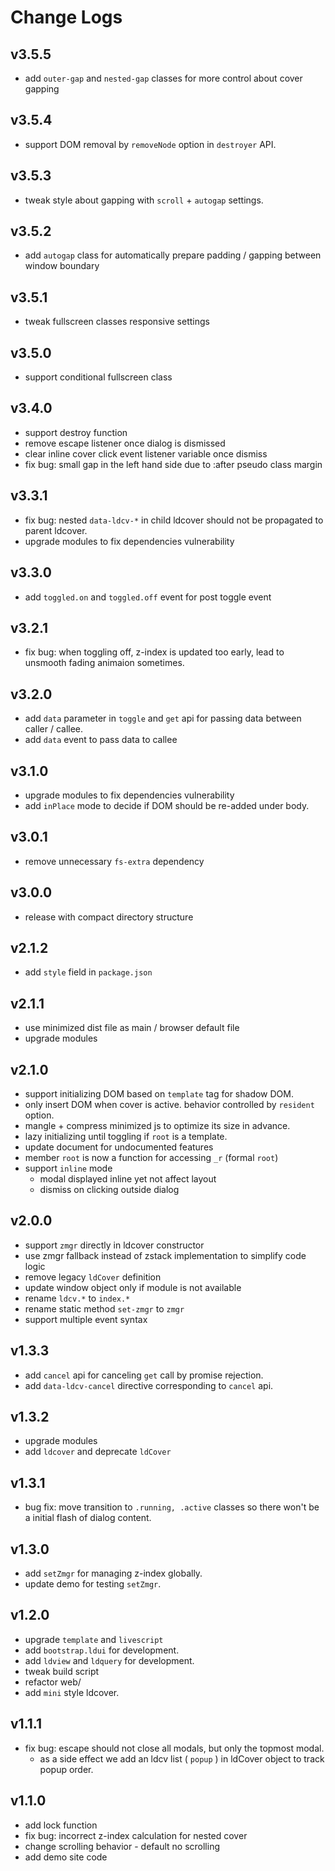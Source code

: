 # Change Logs

## v3.5.5

 - add `outer-gap` and `nested-gap` classes for more control about cover gapping


## v3.5.4

 - support DOM removal by `removeNode` option in  `destroyer` API.


## v3.5.3

 - tweak style about gapping with `scroll` + `autogap` settings.
 

## v3.5.2

 - add `autogap` class for automatically prepare padding / gapping between window boundary


## v3.5.1

 - tweak fullscreen classes responsive settings


## v3.5.0

 - support conditional fullscreen class


## v3.4.0

 - support destroy function
 - remove escape listener once dialog is dismissed
 - clear inline cover click event listener variable once dismiss
 - fix bug: small gap in the left hand side due to :after pseudo class margin


## v3.3.1

 - fix bug: nested `data-ldcv-*` in child ldcover should not be propagated to parent ldcover.
 - upgrade modules to fix dependencies vulnerability


## v3.3.0

 - add `toggled.on` and `toggled.off` event for post toggle event


## v3.2.1

 - fix bug: when toggling off, z-index is updated too early, lead to unsmooth fading animaion sometimes.


## v3.2.0

 - add `data` parameter in `toggle` and `get` api for passing data between caller / callee.
 - add `data` event to pass data to callee


## v3.1.0

 - upgrade modules to fix dependencies vulnerability
 - add `inPlace` mode to decide if DOM should be re-added under body.


## v3.0.1

 - remove unnecessary `fs-extra` dependency


## v3.0.0

 - release with compact directory structure


## v2.1.2

 - add `style` field in `package.json`


## v2.1.1

 - use minimized dist file as main / browser default file
 - upgrade modules


## v2.1.0

 - support initializing DOM based on `template` tag for shadow DOM.
 - only insert DOM when cover is active. behavior controlled by `resident` option.
 - mangle + compress minimized js to optimize its size in advance.
 - lazy initializing until toggling if `root` is a template.
 - update document for undocumented features
 - member `root` is now a function for accessing `_r` (formal `root`)
 - support `inline` mode
   - modal displayed inline yet not affect layout
   - dismiss on clicking outside dialog


## v2.0.0

 - support `zmgr` directly in ldcover constructor
 - use zmgr fallback instead of zstack implementation to simplify code logic
 - remove legacy `ldCover` definition
 - update window object only if module is not available
 - rename `ldcv.*` to `index.*`
 - rename static method `set-zmgr` to `zmgr`
 - support multiple event syntax


## v1.3.3

 - add `cancel` api for canceling `get` call by promise rejection.
 - add `data-ldcv-cancel` directive corresponding to `cancel` api.


## v1.3.2

 - upgrade modules
 - add `ldcover` and deprecate `ldCover`


## v1.3.1

 - bug fix: move transition to `.running, .active` classes so there won't be a initial flash of dialog content.


## v1.3.0

 - add `setZmgr` for managing z-index globally.
 - update demo for testing `setZmgr`.


## v1.2.0

 - upgrade `template` and `livescript`
 - add `bootstrap.ldui` for development.
 - add `ldview` and `ldquery` for development.
 - tweak build script
 - refactor web/
 - add `mini` style ldcover.


## v1.1.1

 - fix bug: escape should not close all modals, but only the topmost modal.
   - as a side effect we add an ldcv list ( `popup` ) in ldCover object to track popup order.


## v1.1.0

 - add lock function
 - fix bug: incorrect z-index calculation for nested cover
 - change scrolling behavior - default no scrolling
 - add demo site code
